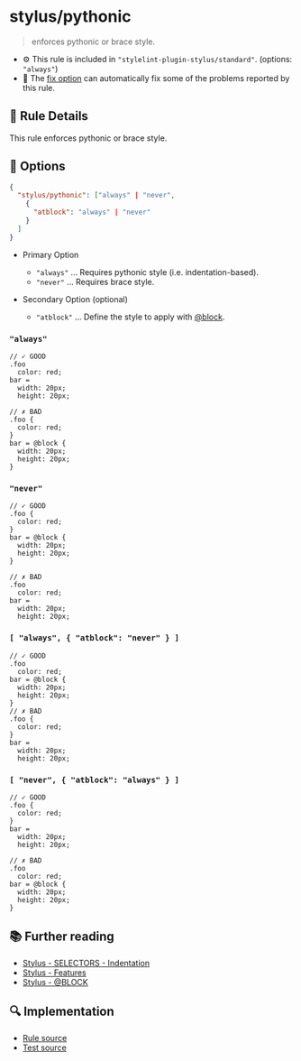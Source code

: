# stylus/pythonic

> enforces pythonic or brace style.

- :gear: This rule is included in `"stylelint-plugin-stylus/standard"`. (options: `"always"`)
- :wrench: The [fix option](https://stylelint.io/user-guide/usage/options#fix) can automatically fix some of the problems reported by this rule.

## :book: Rule Details

This rule enforces pythonic or brace style.

## :wrench: Options

```json
{
  "stylus/pythonic": ["always" | "never",
    {
      "atblock": "always" | "never"
    }
  ]
}
```

- Primary Option
  - `"always"` ... Requires pythonic style (i.e. indentation-based).
  - `"never"` ... Requires brace style.

- Secondary Option (optional)
  - `"atblock"` ... Define the style to apply with [@block].

### `"always"`

<stylelint-code-block fix :rules="{ 'stylus/pythonic': 'always' }">

```styl
// ✓ GOOD
.foo
  color: red;
bar =
  width: 20px;
  height: 20px;

// ✗ BAD
.foo {
  color: red;
}
bar = @block {
  width: 20px;
  height: 20px;
}
```

</stylelint-code-block>

### `"never"`

<stylelint-code-block fix :rules="{ 'stylus/pythonic': 'never' }">

```styl
// ✓ GOOD
.foo {
  color: red;
}
bar = @block {
  width: 20px;
  height: 20px;
}

// ✗ BAD
.foo
  color: red;
bar =
  width: 20px;
  height: 20px;
```

</stylelint-code-block>

### `[ "always", { "atblock": "never" } ]`

<stylelint-code-block fix :rules="{ 'stylus/pythonic': ['always', { atblock: 'never' } ] }">

```styl
// ✓ GOOD
.foo
  color: red;
bar = @block {
  width: 20px;
  height: 20px;
}
// ✗ BAD
.foo {
  color: red;
}
bar =
  width: 20px;
  height: 20px;

```

</stylelint-code-block>

### `[ "never", { "atblock": "always" } ]`

<stylelint-code-block fix :rules="{ 'stylus/pythonic': [ 'never', { atblock: 'always' } ] }">

```styl
// ✓ GOOD
.foo {
  color: red;
}
bar =
  width: 20px;
  height: 20px;

// ✗ BAD
.foo
  color: red;
bar = @block {
  width: 20px;
  height: 20px;
}
```

</stylelint-code-block>

## :books: Further reading

- [Stylus - SELECTORS - Indentation]
- [Stylus - Features]
- [Stylus - @BLOCK]

[Stylus - Features]: https://stylus-lang.com/#features
[Stylus - SELECTORS - Indentation]: https://stylus-lang.com/docs/selectors.html#indentation
[Stylus - @BLOCK]: https://stylus-lang.com/docs/block.html
[@block]: https://stylus-lang.com/docs/block.html

## :mag: Implementation

- [Rule source](https://github.com/ota-meshi/stylelint-plugin-stylus/blob/master/lib/rules/pythonic.js)
- [Test source](https://github.com/ota-meshi/stylelint-plugin-stylus/blob/master/tests/lib/rules/pythonic.js)
